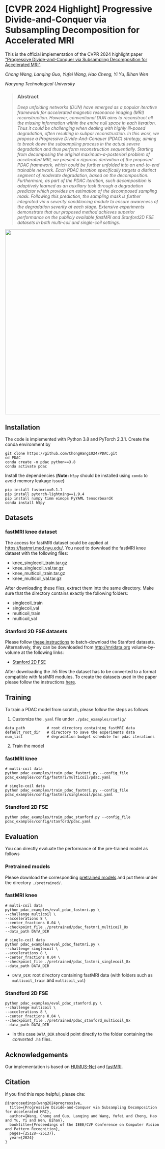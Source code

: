 # [CVPR 2024 Highlight] Progressive Divide-and-Conquer via Subsampling Decomposition for Accelerated MRI
This is the official implementation of the CVPR 2024 highlight paper 
["Progressive Divide-and-Conquer via Subsampling Decomposition for Accelerated MRI"](https://openaccess.thecvf.com/content/CVPR2024/papers/Wang_Progressive_Divide-and-Conquer_via_Subsampling_Decomposition_for_Accelerated_MRI_CVPR_2024_paper.pdf).

*Chong Wang, Lanqing Guo, Yufei Wang, Hao Cheng, Yi Yu, Bihan Wen*

*Nanyang Technological University*

>  ### Abstract
> *Deep unfolding networks (DUN) have emerged as a popular iterative framework for accelerated magnetic resonance imaging (MRI) reconstruction. However, conventional DUN aims to reconstruct all the missing information within the entire null space in each iteration. Thus it could be challenging when dealing with highly ill-posed degradation, often resulting in subpar reconstruction. In this work, we propose a Progressive Divide-And-Conquer (PDAC) strategy, aiming to break down the subsampling process in the actual severe degradation and thus perform reconstruction sequentially. Starting from decomposing the original maximum-a-posteriori problem of accelerated MRI, we present a rigorous derivation of the proposed PDAC framework, which could be further unfolded into an end-to-end trainable network. Each PDAC iteration specifically targets a distinct segment of moderate degradation, based on the decomposition. Furthermore, as part of the PDAC iteration, such decomposition is adaptively learned as an auxiliary task through a degradation predictor which provides an estimation of the decomposed sampling mask. Following this prediction, the sampling mask is further integrated via a severity conditioning module to ensure awareness of the degradation severity at each stage. Extensive experiments demonstrate that our proposed method achieves superior performance on the publicly available fastMRI and Stanford2D FSE datasets in both multi-coil and single-coil settings.*
<!-- ![Intro](/assets/intro.png) -->
<p align="center">
<img src="assets/intro.png" width="600px"/>
</p>

## Installation
The code is implemented with Python 3.8 and PyTorch 2.3.1. Create the conda environment by
```
git clone https://github.com/ChongWang1024/PDAC.git
cd PDAC
conda create -n pdac python==3.8
conda activate pdac
```
Install the dependencies (**Note:** `h5py` should be installed using `conda` to avoid memory leakage issue)
```
pip install fastmri==0.1.1
pip install pytorch-lightning==1.9.4
pip install numpy timm einops PyYAML tensorboardX
conda install h5py
```

## Datasets
### fastMRI knee dataset
The access for fastMRI dataset could be applied at https://fastmri.med.nyu.edu/. You need to download the fastMRI knee dataset with the following files:

- knee_singlecoil_train.tar.gz
- knee_singlecoil_val.tar.gz
- knee_multicoil_train.tar.gz
- knee_multicoil_val.tar.gz

After downloading these files, extract them into the same directory. Make sure that the directory contains exactly the following folders:

- singlecoil_train
- singlecoil_val
- multicoil_train
- multicoil_val

### Stanford 2D FSE datasets

Please follow [these instructions](data/stanford/README.md) to batch-download the Stanford datasets.
Alternatively, they can be downloaded from http://mridata.org volume-by-volume at the following links:

- [Stanford 2D FSE](http://mridata.org/list?project=Stanford%202D%20FSE)

After downloading the .h5 files the dataset has to be converted to a format compatible with fastMRI modules. To create the datasets used in the paper please follow the instructions [here](data/stanford/README.md).

## Training
To train a PDAC model from scratch, please follow the steps as follows

1. Customize the `.yaml` file under `./pdac_examples/config/`

```
data_path          # root directory containing fastMRI data
default_root_dir   # directory to save the experiments data
num_list           # degradation budget schedule for pdac iterations
```
2. Train the model
### fastMRI knee
```
# multi-coil data
python pdac_examples/train_pdac_fastmri.py --config_file pdac_examples/config/fastmri/multicoil/pdac.yaml
```
```
# single-coil data
python pdac_examples/train_pdac_fastmri.py --config_file pdac_examples/config/fastmri/singlecoil/pdac.yaml
```
### Standford 2D FSE
```
python pdac_examples/train_pdac_stanford.py --config_file pdac_examples/config/stanford/pdac.yaml
```

## Evaluation
You can directly evaluate the performance of the pre-trained model as follows
### Pretrained models
Please download the corresponding [pretrained models](https://drive.google.com/drive/folders/1CPq3B0ea6wZYuE7V1KedqQkpWnjjOm0A?usp=drive_link) and put them under the directory `./pretrained/`.
### fastMRI knee
```
# multi-coil data
python pdac_examples/eval_pdac_fastmri.py \
--challenge multicoil \
--accelerations 8 \
--center_fractions 0.04 \
--checkpoint_file ./pretrained/pdac_fastmri_multicoil_8x
--data_path DATA_DIR
```
```
# single-coil data
python pdac_examples/eval_pdac_fastmri.py \
--challenge singlecoil \
--accelerations 8 \
--center_fractions 0.04 \
--checkpoint_file ./pretrained/pdac_fastmri_singlecoil_8x
--data_path DATA_DIR
```

- `DATA_DIR`: root directory containing fastMRI data (with folders such as `multicoil_train` and `multicoil_val`)

### Standford 2D FSE
```
python pdac_examples/eval_pdac_stanford.py \
--challenge multicoil \
--accelerations 8 \
--center_fractions 0.04 \
--checkpoint_file ./pretrained/pdac_stanford_multicoil_8x
--data_path DATA_DIR
```
- In this case `DATA_DIR` should point directly to the folder containing the *converted* `.h5` files.

## Acknowledgements
Our implementation is based on [HUMUS-Net](https://github.com/z-fabian/HUMUS-Net) and [fastMRI](https://github.com/facebookresearch/fastMRI).


## Citation
If you find this repo helpful, please cite:
```
@inproceedings{wang2024progressive,
  title={Progressive Divide-and-Conquer via Subsampling Decomposition for Accelerated MRI},
  author={Wang, Chong and Guo, Lanqing and Wang, Yufei and Cheng, Hao and Yu, Yi and Wen, Bihan},
  booktitle={Proceedings of the IEEE/CVF Conference on Computer Vision and Pattern Recognition},
  pages={25128--25137},
  year={2024}
}
```

